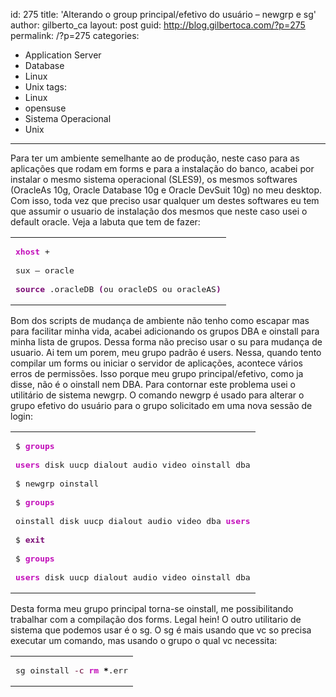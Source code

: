 id: 275
title: 'Alterando o group principal/efetivo do usuário &#8211; newgrp e sg'
author: gilberto_ca
layout: post
guid: http://blog.gilbertoca.com/?p=275
permalink: /?p=275
categories:
  - Application Server
  - Database
  - Linux
  - Unix
tags:
  - Linux
  - opensuse
  - Sistema Operacional
  - Unix
---
<!-- google_ad_section_start -->

Para ter um ambiente semelhante ao de produção, neste caso para as aplicações que rodam em forms e para a instalação do banco, acabei por instalar o mesmo sistema operacional (SLES9), os mesmos softwares (OracleAs 10g, Oracle Database 10g e Oracle DevSuit 10g) no meu desktop. Com isso, toda vez que preciso usar qualquer um destes softwares eu tem que assumir o usuario de instalação dos mesmos que neste caso usei o default oracle. Veja a labuta que tem de fazer:

<div class="wp_syntax">
  <table>
    <tr>
      <td class="code">
        <pre class="bash" style="font-family:monospace;"><span style="color: #c20cb9; font-weight: bold;">xhost</span> +
&nbsp;
sux – oracle
&nbsp;
<span style="color: #7a0874; font-weight: bold;">source</span> .oracleDB <span style="color: #7a0874; font-weight: bold;">&#40;</span>ou oracleDS ou oracleAS<span style="color: #7a0874; font-weight: bold;">&#41;</span></pre>
      </td>
    </tr>
  </table>
</div>

Bom dos scripts de mudança de ambiente não tenho como escapar mas para facilitar minha vida, acabei adicionando os grupos DBA e oinstall para minha lista de grupos. Dessa forma não preciso usar o su para mudança de usuario. Ai tem um porem, meu grupo padrão é users. Nessa, quando tento compilar um forms ou iniciar o servidor de aplicações, acontece vários erros de permissões. Isso porque meu grupo principal/efetivo, como ja disse, não é o oinstall nem DBA. Para contornar este problema usei o utilitário de sistema newgrp. O comando newgrp é usado para alterar o grupo efetivo do usuário para o grupo solicitado em uma nova sessão de login:

<div class="wp_syntax">
  <table>
    <tr>
      <td class="code">
        <pre class="bash" style="font-family:monospace;">$ <span style="color: #c20cb9; font-weight: bold;">groups</span> 
&nbsp;
<span style="color: #c20cb9; font-weight: bold;">users</span> disk uucp dialout audio video oinstall dba
&nbsp;
$ newgrp oinstall
&nbsp;
$ <span style="color: #c20cb9; font-weight: bold;">groups</span> 
&nbsp;
oinstall disk uucp dialout audio video dba <span style="color: #c20cb9; font-weight: bold;">users</span>
&nbsp;
$ <span style="color: #7a0874; font-weight: bold;">exit</span>
&nbsp;
$ <span style="color: #c20cb9; font-weight: bold;">groups</span>
&nbsp;
<span style="color: #c20cb9; font-weight: bold;">users</span> disk uucp dialout audio video oinstall dba</pre>
      </td>
    </tr>
  </table>
</div>

Desta forma meu grupo principal torna-se oinstall, me possibilitando trabalhar com a compilação dos forms. Legal hein! O outro utilitario de sistema que podemos usar é o sg. O sg é mais usando que vc so precisa executar um comando, mas usando o grupo o qual vc necessita:

<div class="wp_syntax">
  <table>
    <tr>
      <td class="code">
        <pre class="bash" style="font-family:monospace;">sg oinstall <span style="color: #660033;">-c</span> <span style="color: #c20cb9; font-weight: bold;">rm</span> <span style="color: #000000; font-weight: bold;">*</span>.err</pre>
      </td>
    </tr>
  </table>
</div>

<!-- google_ad_section_end -->